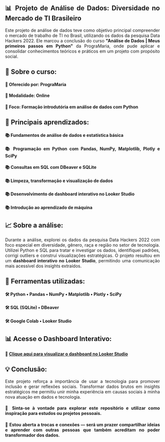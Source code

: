 <h2 align="justify">📊 Projeto de Análise de Dados: Diversidade no Mercado de TI Brasileiro</h2> <p align="justify">Este projeto de análise de dados teve como objetivo principal compreender o mercado de trabalho de TI no Brasil, utilizando os dados da pesquisa Data Hackers 2022. Ele marcou a conclusão do curso <strong>"Análise de Dados | Meus primeiros passos em Python"</strong> da PrograMaria, onde pude aplicar e consolidar conhecimentos teóricos e práticos em um projeto com propósito social.</p> <h2 align="justify">📌 Sobre o curso:</h2> <h4 align="justify">🎯 Oferecido por: PrograMaria</h4> <h4 align="justify">🎯 Modalidade: Online</h4> <h4 align="justify">🎯 Foco: Formação introdutória em análise de dados com Python</h4> <h2 align="justify">🧠 Principais aprendizados:</h2> <h4 align="justify">📚 Fundamentos de análise de dados e estatística básica</h4> <h4 align="justify">📚 Programação em Python com Pandas, NumPy, Matplotlib, Plotly e SciPy</h4> <h4 align="justify">📚 Consultas em SQL com DBeaver e SQLite</h4> <h4 align="justify">📚 Limpeza, transformação e visualização de dados</h4> <h4 align="justify">📚 Desenvolvimento de dashboard interativo no Looker Studio</h4> <h4 align="justify">📚 Introdução ao aprendizado de máquina</h4> <h2 align="justify">📈 Sobre a análise:</h2> <p align="justify">Durante a análise, explorei os dados da pesquisa Data Hackers 2022 com foco especial em diversidade, gênero, raça e região no setor de tecnologia. Utilizei Python e SQL para tratar e investigar os dados, identifiquei padrões, corrigi outliers e construí visualizações estratégicas. O projeto resultou em um <strong>dashboard interativo no Looker Studio</strong>, permitindo uma comunicação mais acessível dos insights extraídos.</p> <h2 align="justify">🧩 Ferramentas utilizadas:</h2> <h4 align="justify">🛠️ Python • Pandas • NumPy • Matplotlib • Plotly • SciPy</h4> <h4 align="justify">🛠️ SQL (SQLite) • DBeaver</h4> <h4 align="justify">🛠️ Google Colab • Looker Studio</h4> <h2 align="justify">📊 Acesse o Dashboard Interativo:</h2> <h4 align="justify">🔗 <a href="[(https://lookerstudio.google.com/reporting/21f57c36-3de7-4f5b-bd04-cfd257e64a4e)]" target="_blank">Clique aqui para visualizar o dashboard no Looker Studio</a></h4> <h2 align="justify">💡 Conclusão:</h2> <p align="justify">Este projeto reforça a importância de usar a tecnologia para promover inclusão e gerar reflexões sociais. Transformar dados brutos em insights estratégicos me permitiu unir minha experiência em causas sociais à minha nova atuação em dados e tecnologia.</p> <h4 align="justify">🔎 Sinta-se à vontade para explorar este repositório e utilizar como inspiração para estudos ou projetos pessoais.</h4> <h4 align="justify">💬 Estou aberta a trocas e conexões — será um prazer compartilhar ideias e aprender com outras pessoas que também acreditam no poder transformador dos dados.</h4>
